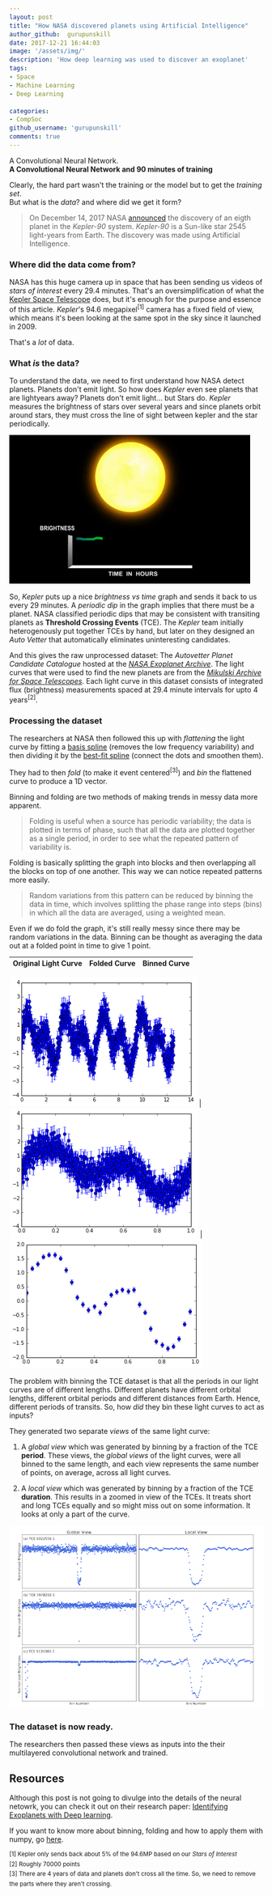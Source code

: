 ```yaml
---
layout: post
title: "How NASA discovered planets using Artificial Intelligence"
author_github:  gurupunskill
date: 2017-12-21 16:44:03
image: '/assets/img/'
description: 'How deep learning was used to discover an exoplanet'
tags:
- Space
- Machine Learning
- Deep Learning

categories:
- CompSoc
github_username: 'gurupunskill'
comments: true
---
```


A Convolutional Neural Network.  
**A Convolutional Neural Network and 90 minutes of training**  

Clearly, the hard part wasn't the training or the model but to get the _training set_.  
But what is the _data_? and where did we get it form?  

>On December 14, 2017 NASA [announced](https://www.nasa.gov/press-release/artificial-intelligence-nasa-data-used-to-discover-eighth-planet-circling-distant-star) the discovery of an eigth planet in the *Kepler-90* system. *Kepler-90* is a Sun-like star 2545 light-years from Earth. The discovery was made using Artificial Intelligence.

### Where did the data come from?  

NASA has this huge camera up in space that has been sending us videos of _stars of interest_ every 29.4 minutes. That's an oversimplification of what the [Kepler Space Telescope](https://www.nasa.gov/mission_pages/kepler/main/index.html "Kepler Mission Homepage") does, but it's enough for the purpose and essence of this article. _Kepler_'s 94.6 megapixel<sup>[1]</sup> camera has a fixed field of view, which means it's been looking at the same spot in the sky since it launched in 2009.  

That's a _lot_ of data.  

### What _is_ the data?
To understand the data, we need to first understand how NASA detect planets.   Planets don't emit light. So how does _Kepler_ even see planets that are lightyears away?   Planets don't emit light... but Stars do. _Kepler_ measures the brightness of stars over several years and since planets orbit around stars, they must cross the line of sight between kepler and the star periodically.  

![Kepler Transit Graph](/blog/assets/img/space-ml/kepler-graph.gif "Kepler Transit Graph")

So, _Kepler_ puts up a nice _brightness vs time_ graph and sends it back to us every 29 minutes. A _periodic dip_ in the graph implies that there must be a planet. NASA classified periodic dips that may be consistent with transiting planets as **Threshold Crossing Events** (TCE). The _Kepler_ team initially heterogenously put together TCEs by hand, but later on they designed an _Auto Vetter_ that automatically eliminates uninteresting candidates.  

And this gives the raw unprocessed dataset: The _Autovetter Planet Candidate Catalogue_ hosted at the _[NASA Exoplanet Archive](http://exoplanetarchive.ipac.caltech.edu/)_. The light curves that were used to find the new planets are from the _[Mikulski Archive for Space Telescopes](http://archive.stsci.edu/)_. Each light curve in this dataset consists of integrated flux (brightness) measurements spaced at 29.4 minute intervals for upto 4 years<sup>[2]</sup>.  

### Processing the dataset

The researchers at NASA then followed this up with _flattening_ the light curve by fitting a [basis spline](https://en.wikipedia.org/wiki/B-spline) (removes the low frequency variability) and then dividing it by the [best-fit spline](https://en.wikipedia.org/wiki/Curve_fitting) (connect the dots and smoothen them).  

They had to then _fold_ (to make it event centered<sup>[3]</sup>) and _bin_ the flattened curve to produce a 1D vector.  

Binning and folding are two methods of making trends in messy data more apparent.  

>Folding is useful when a source has periodic variability; the data is plotted in terms of phase, such that all the data are plotted together as a single period, in order to see what the repeated pattern of variability is. 

Folding is basically splitting the graph into blocks and then overlapping all the blocks on top of one another. This way we can notice repeated patterns more easily.  

> Random variations from this pattern can be reduced by binning the data in time, which involves splitting the phase range into steps (bins) in which all the data are averaged, using a weighted mean.

Even if we do fold the graph, it's still really messy since there may be random variations in the data. Binning can be thought as averaging the data out at a folded point in time to give 1 point.  

Original Light Curve |  Folded Curve      |   Binned Curve
:-------------------:|:------------------:|:--------------------:

![Light Curve](/blog/assets/img/space-ml/lightcurve.png) | ![Folded Curve](/blog/assets/img/space-ml/foldedcurve.png) | ![Binned Curve](/blog/assets/img/space-ml/binnedcurve.png)

The problem with binning the TCE dataset is that all the periods in our light curves are of different lengths. Different planets have different orbital lengths, different orbital periods and different distances from Earth. Hence, different periods of transits. So, how _did_ they bin these light curves to act as inputs?

They generated two separate _views_ of the same light curve:

   1. A _global view_ which was generated by binning by a fraction of the TCE **period**. These views, the _global views_ of the light curves, were all binned to the same length, and each view represents the same number of points, on average, across all light curves. 
   
   2. A _local view_ which was generated by binning by a fraction of the TCE **duration**. This results in a zoomed in view of the TCEs. It treats short and long TCEs equally and so might miss out on some information. It looks at only a part of the curve.

[![Source](/blog/assets/img/space-ml/binning_example.png)](https://www.cfa.harvard.edu/~avanderb/kepler90i.pdf)

### The dataset is now ready.
The researchers then passed these views as inputs into the their multilayered convolutional network and trained.  

## Resources

Although this post is not going to divulge into the details of the neural netowrk, you can check it out on their research paper: [Identifying Exoplanets with Deep learning](https://www.cfa.harvard.edu/~avanderb/kepler90i.pdf).  

If you want to know more about binning, folding and how to apply them with numpy, go [here](https://www.southampton.ac.uk/~sdc1g08/BinningFolding.html).  

<sup>[1] Kepler only sends back about 5% of the 94.6MP based on our _Stars of Interest_</sup>  
<sup>[2] Roughly 70000 points </sup>  
<sup>[3] There are 4 years of data and planets don't cross all the time. So, we need to remove the parts where they aren't crossing.</sup>  

